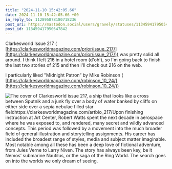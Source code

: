 ```yaml
---
title: "2024-11-10 15:42:05.66"
date: 2024-11-10 15:42:05.66 +00
in_reply_to: 112895878180718236
post_uri: https://mastodon.social/users/gravely/statuses/113459417950547842
post_id: 113459417950547842
---
```

Clarkesworld Issue 217 ( [https://clarkesworldmagazine.com/prior/issue_217/](https://clarkesworldmagazine.com/prior/issue_217/)) was pretty solid all around. I think I left 216 in a hotel room (d'oh!), so I'm going back to finish the last two stories of 215 and then I'll check out 216 on the web.

I particularly liked "Midnight Patron” by Mike Robinson ( [https://clarkesworldmagazine.com/robinson_10_24/](https://clarkesworldmagazine.com/robinson_10_24/))


![The cover of Clarkesworld issue 217, a ship that looks like a cross between Sputnik and a junk fly over a body of water banked by cliffs on either side over a sepia nebulae filled star fieldhttps://clarkesworldmagazine.com/artbio_217/Upon finishing instruction at Art Center, Robert Watts spent the next decade in aerospace where he was exposed to, and rendered, many secret and wildly advanced concepts. This period was followed by a movement into the much broader field of general illustration and storytelling assignments. His career has included the broadest range of styles, media and subject matter imaginable. Most notable among all these has been a deep love of fictional adventure, from Jules Verne to Larry Niven. The story has always been key, be it Nemos’ submarine Nautilus, or the saga of the Ring World. The search goes on into the worlds we only dream of seeing.](/images/113459417696477955.jpeg)

